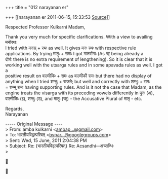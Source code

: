 +++
title = "012 narayanan er"

+++
[[narayanan er	2011-06-15, 15:33:53 [Source](https://groups.google.com/g/bvparishat/c/tRWGLk8yEyg)]]



Respected Professor Kulkarni Madam,

Thank you very much for specific clarifications. With a view to availing मनोरथः  
I tried with मनस् + रथः as well. It gives मनः रथः with respective rule  
applications. By trying मातॄः + रामाः I got मातर्रामाः (As ॠ being already a  
दीर्घः there is no extra requirement of lengthening). So it is clear that it is  
working well with the utsarga rules and in some apavada rules as well. I got a  
positive result on वाल्मीकिः + रामः as वाल्मीकी रामः but there had no display of  
anything when I tried शम्भुः + राजते; but well and correctly with शम्भुः + रामः  
= शम्भू रामः having supporting rules. And is it not the case that Madam, as the  
engine treats the visarga with its preceding vowels differently in पुनः (अ),  
वाल्मीकिः (इ), शम्भुः (उ), and मातॄः (ॠ) - the Accusative Plural of मातृ - etc.

  
Regards,  
Narayanan

----- Original Message ----  
\> From: amba kulkarni \<[ambap...@gmail.com]()\>  
\> To: भारतीयविद्वत्परिषत् \<[bvpar...@googlegroups.com]()\>  
\> Sent: Wed, 15 June, 2011 2:04:38 PM  
\> Subject: Re: {भारतीयविद्वत्परिषत्} Re: Acsandhi--अच्सन्धिः  
\>  





